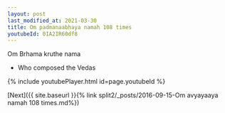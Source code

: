 ```yaml
---
layout: post
last_modified_at: 2021-03-30
title: Om padmanaabhaya namah 108 times
youtubeId: 0IA2IR60df8
---
```

 
 
Om Brhama kruthe nama 
 
 -  Who composed the Vedas 
 
  
 
  
 
 
 
 
 
 


{% include youtubePlayer.html id=page.youtubeId %}
 
[Next]({{ site.baseurl }}{% link  split2/_posts/2016-09-15-Om avyayaaya namah 108 times.md%})
 
